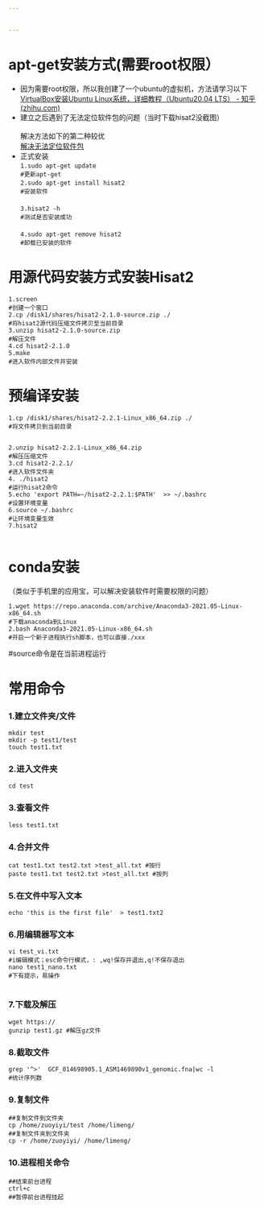 ```yaml
---


---
```


<h1 id="apt-get安装方式需要root权限）">apt-get安装方式(需要root权限）</h1>
<ul>
<li>因为需要root权限，所以我创建了一个ubuntu的虚拟机，方法请学习以下<br>
<a href="https://zhuanlan.zhihu.com/p/317188273">VirtualBox安装Ubuntu Linux系统，详细教程（Ubuntu20.04 LTS） - 知乎 (zhihu.com)</a></li>
<li>建立之后遇到了无法定位软件包的问题（当时下载hisat2没截图）<br>
<img src="https://raw.githubusercontent.com/ZYyli/bioinfosoftware/master/2022/09/20/E0P8LrNM1FJVWDkU.png" alt=""><br>
解决方法如下的第二种较优<br>
<a href="https://www.jianshu.com/p/7916c6787b4f">解决无法定位软件包</a></li>
<li>正式安装<br>
<code>1.sudo apt-get update</code><br>
<code>#更新apt-get</code><br>
<code>2.sudo apt-get install hisat2</code><br>
<code>#安装软件</code><br>
<img src="https://raw.githubusercontent.com/ZYyli/bioinfosoftware/master/2022/09/20/67J7oc9Xu4EboR8M.jpeg" alt=""><br>
<code>3.hisat2 -h</code><br>
<code>#测试是否安装成功</code><br>
<img src="https://raw.githubusercontent.com/ZYyli/bioinfosoftware/master/2022/09/20/gMmk53vb5B01Ej5C.jpeg" alt=""><br>
<code>4.sudo apt-get remove hisat2</code><br>
<code>#卸载已安装的软件</code></li>
</ul>
<h1 id="用源代码安装方式安装hisat2">用源代码安装方式安装Hisat2</h1>
<p><code>1.screen</code><br>
<code>#创建一个窗口</code><br>
<code>2.cp /disk1/shares/hisat2-2.1.0-source.zip ./</code><br>
<code>#将hisat2源代码压缩文件拷贝至当前目录</code><br>
<img src="https://raw.githubusercontent.com/ZYyli/bioinfosoftware/master/2022/09/20/UttAfazYfMDnWOY7.jpeg" alt=""><br>
<code>3.unzip hisat2-2.1.0-source.zip</code><br>
<code>#解压文件</code><br>
<code>4.cd hisat2-2.1.0</code><br>
<code>5.make</code><br>
<code>#进入软件内部文件并安装</code><br>
<img src="https://raw.githubusercontent.com/ZYyli/bioinfosoftware/master/2022/09/20/DMsTW5vU4VqlawSk.png" alt=""></p>
<h1 id="预编译安装">预编译安装</h1>
<pre><code>1.cp /disk1/shares/hisat2-2.2.1-Linux_x86_64.zip ./
#将文件拷贝到当前目录
</code></pre>
<p><img src="https://raw.githubusercontent.com/ZYyli/bioinfosoftware/master/2022/10/04/HA0vIBmUOGatFhHE.jpeg" alt=""></p>
<pre><code>2.unzip hisat2-2.2.1-Linux_x86_64.zip
#解压压缩文件
3.cd hisat2-2.2.1/
#进入软件文件夹
4. ./hisat2
#运行hisat2命令
5.echo 'export PATH=~/hisat2-2.2.1:$PATH'  &gt;&gt; ~/.bashrc
#设置环境变量
6.source ~/.bashrc
#让环境变量生效
7.hisat2
</code></pre>
<p><img src="https://raw.githubusercontent.com/ZYyli/bioinfosoftware/master/2022/10/04/sAc0KuYoIV1hcvgp.png" alt=""></p>
<h1 id="conda安装">conda安装</h1>
<p>（类似于手机里的应用宝，可以解决安装软件时需要权限的问题）</p>
<pre><code>1.wget https://repo.anaconda.com/archive/Anaconda3-2021.05-Linux-x86_64.sh
#下载anaconda到Linux
2.bash Anaconda3-2021.05-Linux-x86_64.sh
#开启一个新子进程执行sh脚本，也可以直接./xxx
</code></pre>
<p>#source命令是在当前进程运行</p>
<h1 id="常用命令">常用命令</h1>
<h3 id="建立文件夹文件">1.建立文件夹/文件</h3>
<pre><code>mkdir test
mkdir -p test1/test
touch test1.txt
</code></pre>
<h3 id="进入文件夹">2.进入文件夹</h3>
<pre><code>cd test
</code></pre>
<h3 id="查看文件">3.查看文件</h3>
<pre><code>less test1.txt
</code></pre>
<h3 id="合并文件">4.合并文件</h3>
<pre><code>cat test1.txt test2.txt &gt;test_all.txt #按行
paste test1.txt test2.txt &gt;test_all.txt #按列
</code></pre>
<h3 id="在文件中写入文本">5.在文件中写入文本</h3>
<pre><code>echo 'this is the first file'  &gt; test1.txt2
</code></pre>
<h3 id="用编辑器写文本">6.用编辑器写文本</h3>
<pre><code>vi test_vi.txt
#i编辑模式；esc命令行模式，: ,wq!保存并退出,q!不保存退出
nano test1_nano.txt
#下有提示，易操作
</code></pre>
<p><img src="https://raw.githubusercontent.com/ZYyli/bioinfosoftware/master/2022/10/04/btUOiq850Zz2KaEG.png" alt=""></p>
<h3 id="下载及解压">7.下载及解压</h3>
<pre><code>wget https://
gunzip test1.gz #解压gz文件
</code></pre>
<h3 id="截取文件">8.截取文件</h3>
<pre><code>grep '^&gt;'  GCF_014698905.1_ASM1469890v1_genomic.fna|wc -l
#统计序列数
</code></pre>
 
 ### 9.复制文件
 ```
 ##复制文件到文件夹
cp /home/zuoyiyi/test /home/limeng/
##复制文件夹到文件夹
cp -r /home/zuoyiyi/ /home/limeng/
```
### 10.进程相关命令
```
##结束前台进程
ctrl+c 
##暂停前台进程挂起
```
<!--stackedit_data:
eyJoaXN0b3J5IjpbMTA4NjczODM0NSwtMzE3MjM5NzM3LDE3MT
I1Mjg3ODFdfQ==
-->